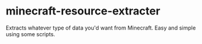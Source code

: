 # minecraft-resource-extracter
Extracts whatever type of data you'd want from Minecraft. Easy and simple using some scripts.
